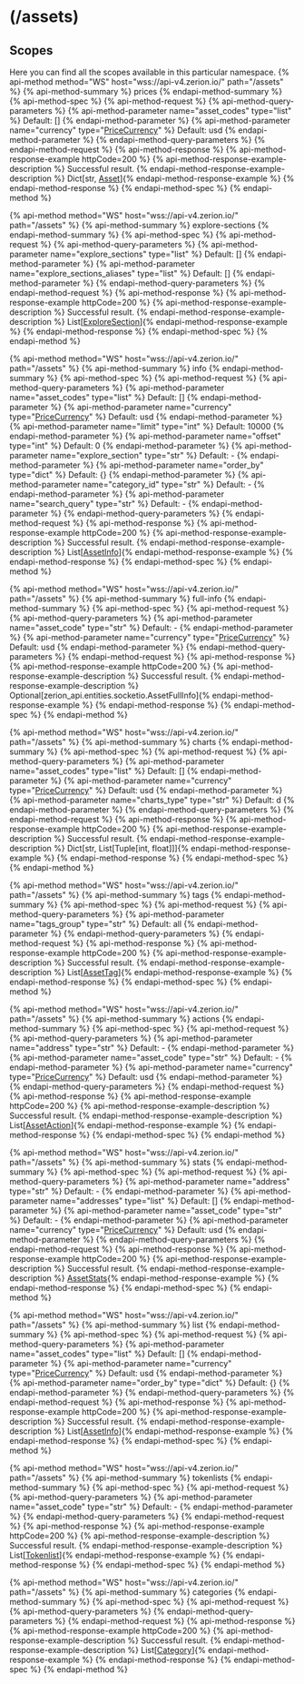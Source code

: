 # (/assets)
## Scopes 
Here you can find all the scopes available in this particular namespace. 
{% api-method method="WS" host="wss://api-v4.zerion.io/" path="/assets" %}
{% api-method-summary %} prices {% endapi-method-summary %}
{% api-method-spec %}
{% api-method-request %}
{% api-method-query-parameters %}
{% api-method-parameter name="asset_codes" type="list" %}
Default: []
{% endapi-method-parameter %}
{% api-method-parameter name="currency" type="[PriceCurrency](#pricecurrency)" %}
Default: usd
{% endapi-method-parameter %}
{% endapi-method-query-parameters %}
{% endapi-method-request %}
{% api-method-response %}
{% api-method-response-example httpCode=200 %}
{% api-method-response-example-description %}
Successful result.
{% endapi-method-response-example-description %}
Dict[str, [Asset](#asset)]{% endapi-method-response-example %}
{% endapi-method-response %}
{% endapi-method-spec %}
{% endapi-method %}

{% api-method method="WS" host="wss://api-v4.zerion.io/" path="/assets" %}
{% api-method-summary %} explore-sections {% endapi-method-summary %}
{% api-method-spec %}
{% api-method-request %}
{% api-method-query-parameters %}
{% api-method-parameter name="explore_sections" type="list" %}
Default: []
{% endapi-method-parameter %}
{% api-method-parameter name="explore_sections_aliases" type="list" %}
Default: []
{% endapi-method-parameter %}
{% endapi-method-query-parameters %}
{% endapi-method-request %}
{% api-method-response %}
{% api-method-response-example httpCode=200 %}
{% api-method-response-example-description %}
Successful result.
{% endapi-method-response-example-description %}
List[[ExploreSection](#exploresection)]{% endapi-method-response-example %}
{% endapi-method-response %}
{% endapi-method-spec %}
{% endapi-method %}

{% api-method method="WS" host="wss://api-v4.zerion.io/" path="/assets" %}
{% api-method-summary %} info {% endapi-method-summary %}
{% api-method-spec %}
{% api-method-request %}
{% api-method-query-parameters %}
{% api-method-parameter name="asset_codes" type="list" %}
Default: []
{% endapi-method-parameter %}
{% api-method-parameter name="currency" type="[PriceCurrency](#pricecurrency)" %}
Default: usd
{% endapi-method-parameter %}
{% api-method-parameter name="limit" type="int" %}
Default: 10000
{% endapi-method-parameter %}
{% api-method-parameter name="offset" type="int" %}
Default: 0
{% endapi-method-parameter %}
{% api-method-parameter name="explore_section" type="str" %}
Default: -
{% endapi-method-parameter %}
{% api-method-parameter name="order_by" type="dict" %}
Default: {}
{% endapi-method-parameter %}
{% api-method-parameter name="category_id" type="str" %}
Default: -
{% endapi-method-parameter %}
{% api-method-parameter name="search_query" type="str" %}
Default: -
{% endapi-method-parameter %}
{% endapi-method-query-parameters %}
{% endapi-method-request %}
{% api-method-response %}
{% api-method-response-example httpCode=200 %}
{% api-method-response-example-description %}
Successful result.
{% endapi-method-response-example-description %}
List[[AssetInfo](#assetinfo)]{% endapi-method-response-example %}
{% endapi-method-response %}
{% endapi-method-spec %}
{% endapi-method %}

{% api-method method="WS" host="wss://api-v4.zerion.io/" path="/assets" %}
{% api-method-summary %} full-info {% endapi-method-summary %}
{% api-method-spec %}
{% api-method-request %}
{% api-method-query-parameters %}
{% api-method-parameter name="asset_code" type="str" %}
Default: -
{% endapi-method-parameter %}
{% api-method-parameter name="currency" type="[PriceCurrency](#pricecurrency)" %}
Default: usd
{% endapi-method-parameter %}
{% endapi-method-query-parameters %}
{% endapi-method-request %}
{% api-method-response %}
{% api-method-response-example httpCode=200 %}
{% api-method-response-example-description %}
Successful result.
{% endapi-method-response-example-description %}
Optional[zerion_api.entities.socketio.AssetFullInfo]{% endapi-method-response-example %}
{% endapi-method-response %}
{% endapi-method-spec %}
{% endapi-method %}

{% api-method method="WS" host="wss://api-v4.zerion.io/" path="/assets" %}
{% api-method-summary %} charts {% endapi-method-summary %}
{% api-method-spec %}
{% api-method-request %}
{% api-method-query-parameters %}
{% api-method-parameter name="asset_codes" type="list" %}
Default: []
{% endapi-method-parameter %}
{% api-method-parameter name="currency" type="[PriceCurrency](#pricecurrency)" %}
Default: usd
{% endapi-method-parameter %}
{% api-method-parameter name="charts_type" type="str" %}
Default: d
{% endapi-method-parameter %}
{% endapi-method-query-parameters %}
{% endapi-method-request %}
{% api-method-response %}
{% api-method-response-example httpCode=200 %}
{% api-method-response-example-description %}
Successful result.
{% endapi-method-response-example-description %}
Dict[str, List[Tuple[int, float]]]{% endapi-method-response-example %}
{% endapi-method-response %}
{% endapi-method-spec %}
{% endapi-method %}

{% api-method method="WS" host="wss://api-v4.zerion.io/" path="/assets" %}
{% api-method-summary %} tags {% endapi-method-summary %}
{% api-method-spec %}
{% api-method-request %}
{% api-method-query-parameters %}
{% api-method-parameter name="tags_group" type="str" %}
Default: all
{% endapi-method-parameter %}
{% endapi-method-query-parameters %}
{% endapi-method-request %}
{% api-method-response %}
{% api-method-response-example httpCode=200 %}
{% api-method-response-example-description %}
Successful result.
{% endapi-method-response-example-description %}
List[[AssetTag](#assettag)]{% endapi-method-response-example %}
{% endapi-method-response %}
{% endapi-method-spec %}
{% endapi-method %}

{% api-method method="WS" host="wss://api-v4.zerion.io/" path="/assets" %}
{% api-method-summary %} actions {% endapi-method-summary %}
{% api-method-spec %}
{% api-method-request %}
{% api-method-query-parameters %}
{% api-method-parameter name="address" type="str" %}
Default: -
{% endapi-method-parameter %}
{% api-method-parameter name="asset_code" type="str" %}
Default: -
{% endapi-method-parameter %}
{% api-method-parameter name="currency" type="[PriceCurrency](#pricecurrency)" %}
Default: usd
{% endapi-method-parameter %}
{% endapi-method-query-parameters %}
{% endapi-method-request %}
{% api-method-response %}
{% api-method-response-example httpCode=200 %}
{% api-method-response-example-description %}
Successful result.
{% endapi-method-response-example-description %}
List[[AssetAction](#assetaction)]{% endapi-method-response-example %}
{% endapi-method-response %}
{% endapi-method-spec %}
{% endapi-method %}

{% api-method method="WS" host="wss://api-v4.zerion.io/" path="/assets" %}
{% api-method-summary %} stats {% endapi-method-summary %}
{% api-method-spec %}
{% api-method-request %}
{% api-method-query-parameters %}
{% api-method-parameter name="address" type="str" %}
Default: -
{% endapi-method-parameter %}
{% api-method-parameter name="addresses" type="list" %}
Default: []
{% endapi-method-parameter %}
{% api-method-parameter name="asset_code" type="str" %}
Default: -
{% endapi-method-parameter %}
{% api-method-parameter name="currency" type="[PriceCurrency](#pricecurrency)" %}
Default: usd
{% endapi-method-parameter %}
{% endapi-method-query-parameters %}
{% endapi-method-request %}
{% api-method-response %}
{% api-method-response-example httpCode=200 %}
{% api-method-response-example-description %}
Successful result.
{% endapi-method-response-example-description %}
[AssetStats](#assetstats){% endapi-method-response-example %}
{% endapi-method-response %}
{% endapi-method-spec %}
{% endapi-method %}

{% api-method method="WS" host="wss://api-v4.zerion.io/" path="/assets" %}
{% api-method-summary %} list {% endapi-method-summary %}
{% api-method-spec %}
{% api-method-request %}
{% api-method-query-parameters %}
{% api-method-parameter name="asset_codes" type="list" %}
Default: []
{% endapi-method-parameter %}
{% api-method-parameter name="currency" type="[PriceCurrency](#pricecurrency)" %}
Default: usd
{% endapi-method-parameter %}
{% api-method-parameter name="order_by" type="dict" %}
Default: {}
{% endapi-method-parameter %}
{% endapi-method-query-parameters %}
{% endapi-method-request %}
{% api-method-response %}
{% api-method-response-example httpCode=200 %}
{% api-method-response-example-description %}
Successful result.
{% endapi-method-response-example-description %}
List[[AssetInfo](#assetinfo)]{% endapi-method-response-example %}
{% endapi-method-response %}
{% endapi-method-spec %}
{% endapi-method %}

{% api-method method="WS" host="wss://api-v4.zerion.io/" path="/assets" %}
{% api-method-summary %} tokenlists {% endapi-method-summary %}
{% api-method-spec %}
{% api-method-request %}
{% api-method-query-parameters %}
{% api-method-parameter name="asset_code" type="str" %}
Default: -
{% endapi-method-parameter %}
{% endapi-method-query-parameters %}
{% endapi-method-request %}
{% api-method-response %}
{% api-method-response-example httpCode=200 %}
{% api-method-response-example-description %}
Successful result.
{% endapi-method-response-example-description %}
List[[Tokenlist](#tokenlist)]{% endapi-method-response-example %}
{% endapi-method-response %}
{% endapi-method-spec %}
{% endapi-method %}

{% api-method method="WS" host="wss://api-v4.zerion.io/" path="/assets" %}
{% api-method-summary %} categories {% endapi-method-summary %}
{% api-method-spec %}
{% api-method-request %}
{% api-method-query-parameters %}
{% endapi-method-query-parameters %}
{% endapi-method-request %}
{% api-method-response %}
{% api-method-response-example httpCode=200 %}
{% api-method-response-example-description %}
Successful result.
{% endapi-method-response-example-description %}
List[[Category](#category)]{% endapi-method-response-example %}
{% endapi-method-response %}
{% endapi-method-spec %}
{% endapi-method %}


